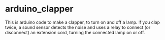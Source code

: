 # arduino_clapper
This is arduino code to make a clapper, to turn on and off a lamp.
If you clap twice, a sound sensor detects the noise and uses a relay to connect (or disconnect) an extension cord, turning the connected lamp on or off.
